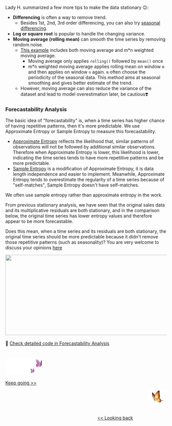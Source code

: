 
Lady H. summarized a few more tips to make the data stationary 😉:
* <b>Differencing</b> is often a way to remove trend.
  * Besides 1st, 2nd, 3rd order differencing, you can also try [seasonal differencing][1].
* <b>Log or square root</b> is popular to handle the changing variance.
* <b>Moving average (rolling mean)</b> can smooth the time series by removing random noise.
  * [This example][2] includes both moving average and m*n weighted moving average. 
    * Moving average only applies `rolling()` followed by `mean()` once
    * m*n weighted moving average applies rolling mean on window `m` and then applies on window `n` again. `m` often choose the periodicity of the seasonal data. This method aims at seasonal smoothing and gives better estimate of the trend.
  * However, moving average can also reduce the variance of the dataset and lead to model overestimation later, be cautious❣️


### Forecastability Analysis

The basic idea of "forecastability" is, when a time series has higher chance of having repetitive patterns, then it's more predictable. We use Approximate Entropy or Sample Entropy to measure this forecastability.

* [Approximate Entropy][3] reflects the likelihood that, similar patterns of observations will not be followed by additional similar observations. Therefore when Approximate Entropy is lower, this likelihood is lower, indicating the time series tends to have more repetitive patterns and be more predictable.
* [Sample Entropy][4] is a modification of Approximate Entropy, it is data length independence and easier to implement. Meanwhile, Approximate Entropy tends to overestimate the regularity of a time series because of "self-matches", Sample Entropy doesn't have self-matches.

We often use sample entropy rather than approximate entropy in the work.

From previous stationary analysis, we have seen that the original sales data and its multiplicative residuals are both stationary, and in the comparison below, the original time series has lower entropy values and therefore appear to be more forecastable. 

Does this mean, when a time series and its residuals are both stationary, the original time series should be more predictable because it didn't remove those repetitive patterns (such as seasonality)? You are very welcome to discuss your opinions [here][5]

<p align="left">
<img src="https://github.com/lady-h-world/My_Garden/blob/main/images/Garden_Totem_images/data_exploration/forecastability_output.png" width="1000" height="250" />
</p>

🌻 [Check detailed code in Forecastability Analysis][6]


#
<p align="left">
<img src="https://github.com/lady-h-world/My_Garden/blob/main/images/follow_us.png" width="120" height="50" />
</p>

[Keep going >>][7]

<p align="right">
<img src="https://github.com/lady-h-world/My_Garden/blob/main/images/going_back.png" width="60" height="44" />
</p>

&nbsp;&nbsp;&nbsp;&nbsp;&nbsp;&nbsp;&nbsp;&nbsp;&nbsp;&nbsp;&nbsp;&nbsp;&nbsp;&nbsp;&nbsp;&nbsp;&nbsp;&nbsp;&nbsp;&nbsp;&nbsp;&nbsp;&nbsp;&nbsp;&nbsp;&nbsp;&nbsp;&nbsp;&nbsp;&nbsp;&nbsp;&nbsp;&nbsp;&nbsp;&nbsp;&nbsp;&nbsp;&nbsp;&nbsp;&nbsp;&nbsp;&nbsp;&nbsp;&nbsp;&nbsp;&nbsp;&nbsp;&nbsp;&nbsp;&nbsp;&nbsp;&nbsp;&nbsp;&nbsp;&nbsp;&nbsp;&nbsp;&nbsp;&nbsp;&nbsp;&nbsp;&nbsp;&nbsp;&nbsp;&nbsp;&nbsp;&nbsp;&nbsp;&nbsp;&nbsp;&nbsp;&nbsp;&nbsp;&nbsp;&nbsp;&nbsp;&nbsp;&nbsp;&nbsp;&nbsp;&nbsp;&nbsp;&nbsp;&nbsp;&nbsp;&nbsp;&nbsp;&nbsp;&nbsp;&nbsp;&nbsp;&nbsp;&nbsp;&nbsp;&nbsp;&nbsp;&nbsp;&nbsp;&nbsp;&nbsp;&nbsp;&nbsp;&nbsp;&nbsp;&nbsp;&nbsp;&nbsp;&nbsp;&nbsp;&nbsp;&nbsp;&nbsp;&nbsp;&nbsp;&nbsp;&nbsp;&nbsp;&nbsp;&nbsp;&nbsp;&nbsp;&nbsp;&nbsp;&nbsp;&nbsp;&nbsp;&nbsp;&nbsp;&nbsp;&nbsp;&nbsp;&nbsp;&nbsp;&nbsp;&nbsp;&nbsp;&nbsp;&nbsp;&nbsp;&nbsp;&nbsp;&nbsp;&nbsp;&nbsp;&nbsp;&nbsp;&nbsp;&nbsp;&nbsp;&nbsp;&nbsp;&nbsp;&nbsp;&nbsp;&nbsp;&nbsp;&nbsp;&nbsp;&nbsp;&nbsp;&nbsp;&nbsp;&nbsp;&nbsp;&nbsp;&nbsp;&nbsp;&nbsp;&nbsp;&nbsp;&nbsp;&nbsp;&nbsp;&nbsp;&nbsp;&nbsp;&nbsp;&nbsp;&nbsp;&nbsp;&nbsp;&nbsp;&nbsp;&nbsp;&nbsp;&nbsp;&nbsp;&nbsp;&nbsp;&nbsp;&nbsp;&nbsp;&nbsp;&nbsp;&nbsp;&nbsp;&nbsp;&nbsp;&nbsp;&nbsp;&nbsp;[<< Looking back][8]



  
[1]:https://github.com/PacktPublishing/Practical-Time-Series-Analysis/blob/master/Chapter02/Chapter_2_Seasonal_Differencing.ipynb
[2]:https://github.com/PacktPublishing/Practical-Time-Series-Analysis/blob/master/Chapter02/Chapter_2_Moving_Averages.ipynb
[3]:https://en.wikipedia.org/wiki/Approximate_entropy
[4]:https://en.wikipedia.org/wiki/Sample_entropy
[5]:https://github.com/lady-h-world/My_Garden/discussions/categories/ideas
[6]:https://github.com/lady-h-world/My_Garden/blob/main/code/yinyang/past_ts_exploration.ipynb
[7]:https://github.com/lady-h-world/My_Garden/blob/main/reading_pages/YinYang/ts4.md
[8]:https://github.com/lady-h-world/My_Garden/blob/main/reading_pages/YinYang/ts2.md
